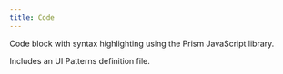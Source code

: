 ```yaml
---
title: Code
---
```

Code block with syntax highlighting using the Prism JavaScript library. 

Includes an UI Patterns definition file.
